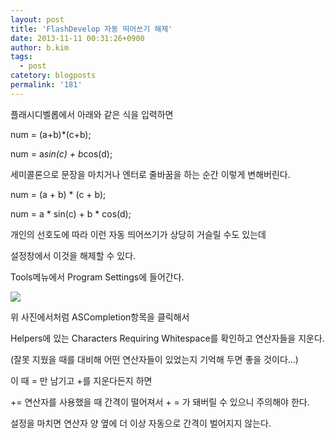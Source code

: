 ```yaml
---
layout: post
title: 'FlashDevelop 자동 띄어쓰기 해제'
date: 2013-11-11 00:31:26+0900
author: b.kim
tags:
  - post
catetory: blogposts
permalink: '181'
---
```

  
  
  

  

  

플래시디벨롭에서 아래와 같은 식을 입력하면

  

num = (a+b)*(c+b);

num = a*sin(c) + b*cos(d);

  

  

세미콜론으로 문장을 마치거나 엔터로 줄바꿈을 하는 순간 이렇게 변해버린다.

  

num = (a + b) * (c + b);

num = a * sin(c) + b * cos(d);

  

개인의 선호도에 따라 이런 자동 띄어쓰기가 상당히 거슬릴 수도 있는데

설정창에서 이것을 해제할 수 있다.

  

Tools메뉴에서 Program Settings에 들어간다.

  

![](https://raw.githubusercontent.com/tibyte/blog-res/master/legacy/181/0.png)

  

위 사진에서처럼 ASCompletion항목을 클릭해서

Helpers에 있는 Characters Requiring Whitespace를 확인하고 연산자들을 지운다.

(잘못 지웠을 때를 대비해 어떤 연산자들이 있었는지 기억해 두면 좋을 것이다...)

이 때 = 만 남기고 +를 지운다든지 하면

+= 연산자를 사용했을 때 간격이 떨어져서 + = 가 돼버릴 수 있으니 주의해야 한다.

  

설정을 마치면 연산자 양 옆에 더 이상 자동으로 간격이 벌어지지 않는다.

  

  

  

  

  

  

  

  

  


